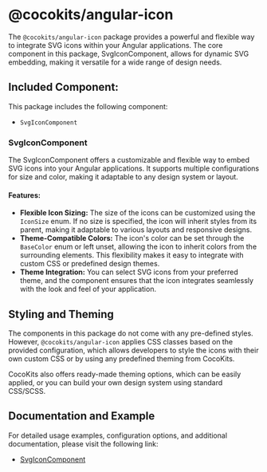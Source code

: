 # @cocokits/angular-icon
The `@cocokits/angular-icon` package provides a powerful and flexible way to integrate SVG icons within your Angular applications. The core component in this package, SvgIconComponent, allows for dynamic SVG embedding, making it versatile for a wide range of design needs.

## Included Component:
This package includes the following component:
- `SvgIconComponent`


### SvgIconComponent
The SvgIconComponent offers a customizable and flexible way to embed SVG icons into your Angular applications. It supports multiple configurations for size and color, making it adaptable to any design system or layout.

#### Features:
- **Flexible Icon Sizing:** The size of the icons can be customized using the `IconSize` enum. If no size is specified, the icon will inherit styles from its parent, making it adaptable to various layouts and responsive designs.
- **Theme-Compatible Colors:** The icon's color can be set through the `BaseColor` enum or left unset, allowing the icon to inherit colors from the surrounding elements. This flexibility makes it easy to integrate with custom CSS or predefined design themes.
- **Theme Integration:** You can select SVG icons from your preferred theme, and the component ensures that the icon integrates seamlessly with the look and feel of your application.


## Styling and Theming
The components in this package do not come with any pre-defined styles. However, `@cocokits/angular-icon` applies CSS classes based on the provided configuration, which allows developers to style the icons with their own custom CSS or by using any predefined theming from CocoKits.

CocoKits also offers ready-made theming options, which can be easily applied, or you can build your own design system using standard CSS/SCSS.

## Documentation and Example
For detailed usage examples, configuration options, and additional documentation, please visit the following link:
- [SvgIconComponent](https://angular-docs.cocokits.com/?path=/docs/ui-components-svgicon--docs)